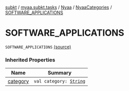 [subkt](../../../index.md) / [myaa.subkt.tasks](../../index.md) / [Nyaa](../index.md) / [NyaaCategories](index.md) / [SOFTWARE_APPLICATIONS](./-s-o-f-t-w-a-r-e_-a-p-p-l-i-c-a-t-i-o-n-s.md)

# SOFTWARE_APPLICATIONS

`SOFTWARE_APPLICATIONS` [(source)](https://github.com/Myaamori/SubKt/blob/0.1.4/src/main/kotlin/myaa/subkt/tasks/tasks.kt#L778)

### Inherited Properties

| Name | Summary |
|---|---|
| [category](category.md) | `val category: `[`String`](https://kotlinlang.org/api/latest/jvm/stdlib/kotlin/-string/index.html) |
